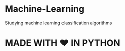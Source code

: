 # Machine-Learning
Studying machine learning classification algorithms 
<h1> MADE WITH  ♥ IN PYTHON</H1>

